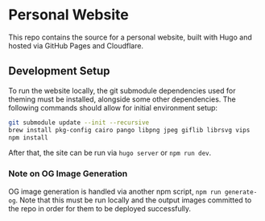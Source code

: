 # Personal Website

This repo contains the source for a personal website, built with Hugo and hosted via GitHub Pages and Cloudflare.

## Development Setup

To run the website locally, the git submodule dependencies used for theming must be installed, alongside some other
dependencies. The following commands should allow for initial environment setup:

```bash
git submodule update --init --recursive
brew install pkg-config cairo pango libpng jpeg giflib librsvg vips
npm install
```

After that, the site can be run via `hugo server` or `npm run dev`.

### Note on OG Image Generation

OG image generation is handled via another npm script, `npm run generate-og`. Note that this must be run locally and the
output images committed to the repo in order for them to be deployed successfully.
